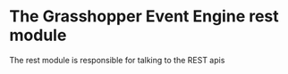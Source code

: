 # The Grasshopper Event Engine rest module

The rest module is responsible for talking to the REST apis
